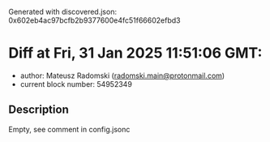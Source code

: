 Generated with discovered.json: 0x602eb4ac97bcfb2b9377600e4fc51f66602efbd3

# Diff at Fri, 31 Jan 2025 11:51:06 GMT:

- author: Mateusz Radomski (<radomski.main@protonmail.com>)
- current block number: 54952349

## Description

Empty, see comment in config.jsonc
